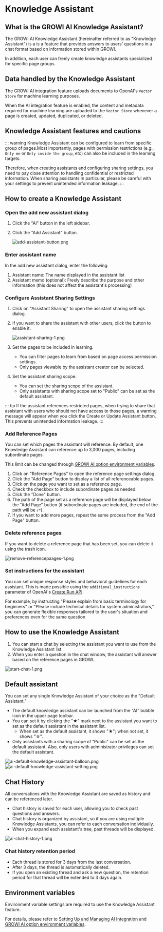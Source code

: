 # Knowledge Assistant

## What is the GROWI AI Knowledge Assistant?

The GROWI AI Knowledge Assistant (hereinafter referred to as "Knowledge Assistant") is a is a feature that provides answers to users' questions in a chat format based on information stored within GROWI.

In addition, each user can freely create knowledge assistants specialized for specific page groups.

## Data handled by the Knowledge Assistant

The GROWI AI integration feature uploads documents to OpenAI's `Vector Store` for machine learning purposes.  

When the AI integration feature is enabled, the content and metadata required for machine learning are uploaded to the `Vector Store` whenever a page is created, updated, duplicated, or deleted.

## Knowledge Assistant features and cautions

::: warning
Knowledge Assistant can be configured to learn from specific group of pages.Most importantly, pages with permission restrictions (e.g., `Only me` or `Only inside the group`, etc) can also be included in the learning targets.

Therefore, when creating assistants and configuring sharing settings, you need to pay close attention to handling confidential or restricted information. When sharing assistants in particular, please be careful with your settings to prevent unintended information leakage.
:::

## How to create a Knowledge Assistant

### Open the add new assistant dialog

1. Click the "AI" button in the left sidebar.
2. Click the "Add Assistant" button.

    <img :src="$withBase('/assets/images/en/add-assistant-button.png')" alt="add-assistant-button.png" class="border">

### Enter assistant name

In the add new assistant dialog, enter the following:

1. Assistant name: The name displayed in the assistant list
2. Assistant memo (optional): Freely describe the purpose and other information (this does not affect the assistant's processing)

### Configure Assistant Sharing Settings

1. Click on "Assistant Sharing" to open the assistant sharing settings dialog.

1. If you want to share the assistant with other users, click the button to enable it.

    <img :src="$withBase('/assets/images/en/assistant-sharing-1.png')" alt="assistant-sharing-1.png" class="border">

1. Set the pages to be included in learning.
    - You can filter pages to learn from based on page access permission settings.
    - Only pages viewable by the assistant creator can be selected.

1. Set the assistant sharing scope.
    - You can set the sharing scope of the assistant.
    - Only assistants with sharing scope set to "Public" can be set as the default assistant.

::: tip
If the assistant references restricted pages, when trying to share that assistant with users who should not have access to those pages, a warning message will appear when you click the Create or Update Assistant button. This prevents unintended information leakage.
:::

### Add Reference Pages

You can set which pages the assistant will reference. By default, one Knowledge Assistant can reference up to 3,000 pages, including subordinate pages.

<ContextualBlock context="docs-growi-org">

This limit can be changed through [GROWI AI option environment variables](/en/admin-guide/admin-cookbook/env-vars.html).

</ContextualBlock>

1. Click on "Reference Pages" to open the reference page settings dialog.
1. Click the "Add Page" button to display a list of all referenceable pages.
1. Click on the page you want to set as a reference page.
1. Check the checkbox to include subordinate pages as needed.
1. Click the "Done" button.
1. The path of the page set as a reference page will be displayed below the "Add Page" button (if subordinate pages are included, the end of the path will be `/*`).
1. If you want to add more pages, repeat the same process from the "Add Page" button.

### Delete reference pages

If you want to delete a reference page that has been set, you can delete it using the trash icon.

<img :src="$withBase('/assets/images/en/remove-referencepaages-1.png')" alt="remove-referencepaages-1.png" class="border">

### Set instructions for the assistant

You can set unique response styles and behavioral guidelines for each assistant. This is made possible using the `additional_instructions` parameter of OpenAI's [Create Run API](https://platform.openai.com/docs/api-reference/runs/createRun).

For example, by instructing "Please explain from basic terminology for beginners" or "Please include technical details for system administrators," you can generate flexible responses tailored to the user's situation and preferences even for the same question.

## How to use the Knowledge Assistant

1. You can start a chat by selecting the assistant you want to use from the Knowledge Assistant list.
2. When you enter a question in the chat window, the assistant will answer based on the reference pages in GROWI.

<img :src="$withBase('/assets/images/en/start-chat-1.png')" alt="start-chat-1.png" class="border">

## Default assistant

You can set any single Knowledge Assistant of your choice as the "Default Assistant."

- The default knowledge assistant can be launched from the "AI" bubble icon in the upper page toolbar.
- You can set it by clicking the "★" mark next to the assistant you want to set as the default assistant in the assistant list.
  - When set as the default assistant, it shows "★"; when not set, it shows "☆".
- Only assistants with a sharing scope of "Public" can be set as the default assistant. Also, only users with administrator privileges can set the default assistant.

<img :src="$withBase('/assets/images/en/ai-default-knowledge-assistant-balloon.png')" alt="ai-default-knowledge-assistant-balloon.png" class="border">

<img :src="$withBase('/assets/images/en/ai-default-knowledge-assistant-setting.png')" alt="ai-default-knowledge-assistant-setting.png" class="border">

## Chat History

All conversations with the Knowledge Assistant are saved as history and can be referenced later.

- Chat history is saved for each user, allowing you to check past questions and answers.
- Chat history is organized by assistant, so if you are using multiple Knowledge Assistants, you can refer to each conversation individually.
- When you expand each assistant's tree, past threads will be displayed.

<img :src="$withBase('/assets/images/en/ai-chat-history-1.png')" alt="ai-chat-history-1.png" class="border">

### Chat history retention period

- Each thread is stored for 3 days from the last conversation.
- After 3 days, the thread is automatically deleted.
- If you open an existing thread and ask a new question, the retention period for that thread will be extended to 3 days again.

<ContextualBlock context="docs-growi-org">

## Environment variables

Environment variable settings are required to use the Knowledge Assistant feature.

For details, please refer to [Setting Up and Managing AI Integration](/en/admin-guide/management-cookbook/setup-ai.html) and [GROWI AI option environment variables](/en/admin-guide/admin-cookbook/env-vars.html).

</ContextualBlock>
